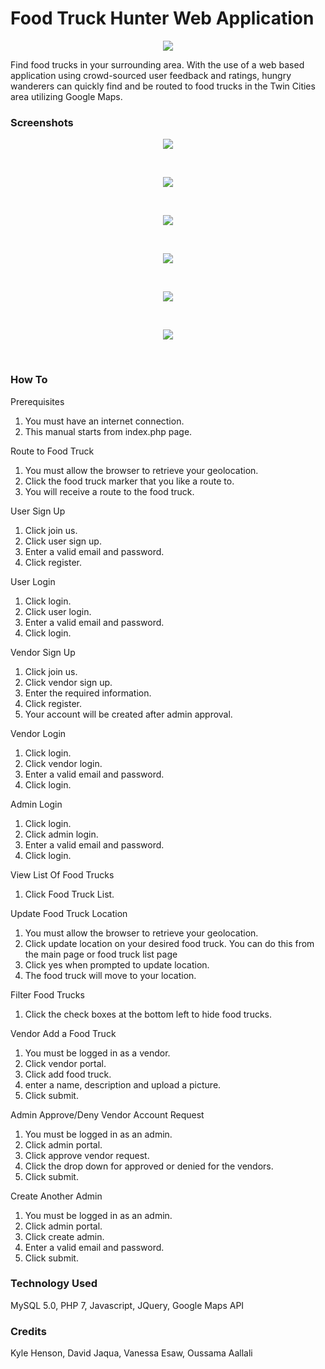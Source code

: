 # Food Truck Hunter Web Application
<p align="center">
  <img src="images/logo.png">
</p>

Find food trucks in your surrounding area. 
With the use of a web based application using crowd-sourced user feedback and ratings, 
hungry wanderers can quickly find and be routed to food trucks in the Twin Cities area utilizing Google Maps.

### Screenshots ###

<p align="center">
  <img src="images/gif/MainPage.gif">
</p><br >


<p align="center">
  <img src="images/gif/MainPage2.gif">
</p><br >


<p align="center">
  <img src="images/gif/GUI1.gif">
</p><br >



<p align="center">
  <img src="images/gif/GUI2.gif">
</p><br >

<p align="center">
  <img src="images/gif/GUI3.gif">
</p><br >


<p align="center">
  <img src="images/gif/GUI4.gif">
</p><br >


### How To ###
Prerequisites 
1. You must have an internet connection.
2. This manual starts from index.php page.

Route to Food Truck
1. You must allow the browser to retrieve your geolocation.
2. Click the food truck marker that you like a route to.
3. You will receive a route to the food truck.

User Sign Up
1. Click join us.
2. Click user sign up.
3. Enter a valid email and password.
4. Click register.

User Login
1. Click login.
2. Click user login.
3. Enter a valid email and password.
4. Click login.

Vendor Sign Up
1. Click join us.
2. Click vendor sign up.
3. Enter the required information.
4. Click register.
5. Your account will be created after admin approval.

Vendor Login
1. Click login.
2. Click vendor login.
3. Enter a valid email and password.
4. Click login.

Admin Login
1. Click login.
2. Click admin login.
3. Enter a valid email and password.
4. Click login.

View List Of Food Trucks
1. Click Food Truck List.

Update Food Truck Location
1. You must allow the browser to retrieve your geolocation.
2. Click update location on your desired food truck. You can do this from the main page or food truck list page
3. Click yes when prompted to update location.
4. The food truck will move to your location.

Filter Food Trucks
1. Click the check boxes at the bottom left to hide food trucks.

Vendor Add a Food Truck
1. You must be logged in as a vendor.
2. Click vendor portal.
3. Click add food truck.
4. enter a name, description and upload a picture.
5. Click submit.

Admin Approve/Deny Vendor Account Request
1. You must be logged in as an admin.
2. Click admin portal.
3. Click approve vendor request.
4. Click the drop down for approved or denied for the vendors.
5. Click submit.

Create Another Admin
1. You must be logged in as an admin.
2. Click admin portal.
3. Click create admin.
4. Enter a valid email and password.
5. Click submit.

### Technology Used ### 
MySQL 5.0, PHP 7, Javascript, JQuery, Google Maps API

### Credits ###
Kyle Henson, David Jaqua, Vanessa Esaw, Oussama Aallali
